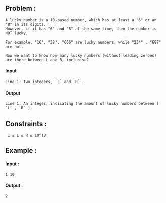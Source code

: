 ## Problem : 
    A lucky number is a 10-based number, which has at least a "6" or an "8" in its digits.
    However, if it has "6" and "8" at the same time, then the number is NOT lucky.
    
    For example, "16", "38", "666" are lucky numbers, while "234" , "687" are not.

    Now we want to know how many lucky numbers (without leading zeroes) are there between L and R, inclusive?


#### Input

    Line 1: Two integers, `L` and `R`.

#### Output

    Line 1: An integer, indicating the amount of lucky numbers between [ `L` , `R` ].

## Constraints :
     1 ≤ L ≤ R ≤ 10^18
## Example :

#### Input :
    1 10
#### Output :
    2